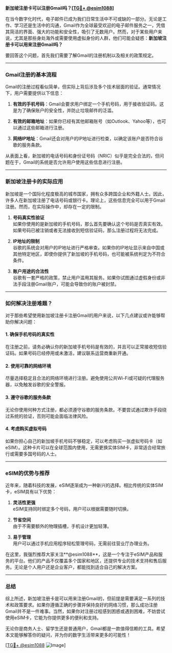 **新加坡注册卡可以注册Gmail吗？[[TG💪+ @esim1088](https://t.me/s/esim1088)]**

在当今数字化时代，电子邮件已成为我们日常生活中不可或缺的一部分。无论是工作、学习还是生活中的沟通，Gmail作为全球最受欢迎的电子邮件服务之一，凭借其简洁的界面、强大的功能和安全性，吸引了无数用户。然而，对于某些用户来说，尤其是那些身处海外或需要使用虚拟身份的人群，他们可能会疑惑：**新加坡注册卡可以用来注册Gmail吗？**

要回答这个问题，首先我们需要了解Gmail的注册机制以及相关的政策规定。

---

### Gmail注册的基本流程

Gmail的注册过程看似简单，但实际上背后涉及多个技术层面的验证。通常情况下，用户需要提供以下信息：

1. **有效的手机号码**：Gmail会要求用户绑定一个手机号码，用于接收验证码。这是为了确保账户的安全性，并防止垃圾邮件的泛滥。
   
2. **有效的邮箱地址**：如果你已经有其他邮箱账号（如Outlook、Yahoo等），也可以通过这些邮箱进行注册。

3. **网络IP地址**：Gmail还会对用户的IP地址进行检查，以确定该账户是否符合谷歌的服务条款。

从表面上看，新加坡的电话号码和身份证号码（NRIC）似乎是完全合法的，但问题在于，Gmail的系统是否允许用户使用这些信息进行注册。

---

### 新加坡注册卡的实际应用

新加坡是一个国际化程度极高的城市国家，拥有众多跨国企业和外籍人士。因此，许多人在新加坡注册了电话号码或银行卡。理论上，这些信息完全可以用于Gmail注册。然而，在实际操作中，却存在一定的限制。

1. **号码真实性验证**  
   如果你使用的是新加坡的手机号码，那么首先要确认这个号码是否真实有效。如果号码已被注销或者无法接收到短信验证码，那么注册过程将无法完成。

2. **IP地址的限制**  
   谷歌的系统会对用户的IP地址进行严格审查。如果你的IP地址显示来自中国或其他特定地区，即使你提供了新加坡的手机号码，也可能被系统判定为不符合条件。

3. **账户用途的合法性**  
   谷歌有一套严格的政策，禁止用户滥用其服务。如果你试图通过虚假身份或非法手段注册Gmail账户，可能会导致你的账户被封禁。

---

### 如何解决注册难题？

对于那些希望使用新加坡注册卡注册Gmail的用户来说，以下几点建议或许能够帮助你解决问题：

#### 1. 确保手机号码的真实性  
在注册之前，请务必确认你的新加坡手机号码是有效的，并且可以正常接收短信验证码。如果号码已经停用或未激活，建议联系运营商重新开通。

#### 2. 使用可靠的网络环境  
尽量选择稳定且合法的网络环境进行注册。避免使用公共Wi-Fi或可疑的代理服务器，以免触发谷歌的安全警报。

#### 3. 遵守谷歌的服务条款  
无论你使用何种方式注册，都必须遵守谷歌的服务条款。不要尝试通过欺诈手段绕过系统的验证，否则可能会面临法律风险。

#### 4. 考虑购买虚拟号码  
如果你担心自己的新加坡手机号码不够稳定，可以考虑购买一张虚拟号码卡（如eSIM）。这种卡片可以在全球范围内使用，无需更换实体SIM卡，非常适合经常旅行或需要多国号码的人士。

---

### eSIM的优势与推荐

近年来，随着科技的发展，eSIM逐渐成为一种新兴的选择。相比传统的实体SIM卡，eSIM具有以下优势：

1. **灵活性更强**  
   eSIM支持同时绑定多个号码，用户可以根据需要随时切换。

2. **节省空间**  
   由于不需要额外的物理插槽，手机设计更加轻薄。

3. **易于管理**  
   用户可以通过手机应用程序轻松管理号码，无需前往营业厅办理业务。

在这里，我强烈推荐大家关注**@esim1088**，这是一个专注于eSIM产品和服务的平台。他们的产品不仅覆盖多个国家和地区，还提供专业的技术支持和售后服务。无论是个人用户还是企业客户，都能找到适合自己的解决方案。

---

### 总结

综上所述，新加坡注册卡是可以用来注册Gmail的，但前提是需要满足一系列的技术和政策要求。如果你遵循正确的步骤并保持良好的网络习惯，那么成功注册Gmail并不是一件难事。当然，如果你对注册过程感到困惑或遇到困难，不妨尝试使用eSIM卡，它能为你提供更多的便利和支持。

无论你是商务人士、留学生还是普通用户，Gmail都是一款值得信赖的工具。希望本文能够解答你的疑问，并为你的数字生活带来更多的可能性！

[[TG💪+ @esim1088](https://t.me/s/esim1088) ![Image](https://i.postimg.cc/4NQfJmqS/Snipaste-2025-05-13-00-14-12.png)]